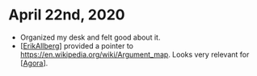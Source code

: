 # April 22nd, 2020
- Organized my desk and felt good about it.
- [[ErikAllberg]] provided a pointer to https://en.wikipedia.org/wiki/Argument_map. Looks very relevant for [[Agora]].

[//begin]: # "Autogenerated link references for markdown compatibility"
[ErikAllberg]: ../erikallberg.md "ErikAllberg"
[Agora]: ../agora.md "Agora"
[//end]: # "Autogenerated link references"